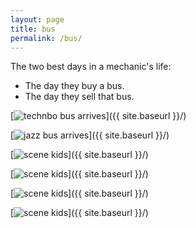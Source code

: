```yaml
---
layout: page
title: bus
permalink: /bus/
---
```


The two best days in a mechanic's life: 
* The day they buy a bus. 
* The day they sell that bus.

[<img src="{{ site.baseurl }}/images/bus/bus0.jpg" alt="technbo bus arrives" sizes="100vw"/>]({{ site.baseurl }}/)

[<img src="{{ site.baseurl }}/images/bus/bus1.jpg" alt="jazz bus arrives" sizes="100vw"/>]({{ site.baseurl }}/)

[<img src="{{ site.baseurl }}/images/bus/bus2.jpg" alt="scene kids" sizes="100vw"/>]({{ site.baseurl }}/)

[<img src="{{ site.baseurl }}/images/bus/bus3.jpg" alt="scene kids" sizes="100vw"/>]({{ site.baseurl }}/)

[<img src="{{ site.baseurl }}/images/bus/bus4.jpg" alt="scene kids" sizes="100vw"/>]({{ site.baseurl }}/)

[<img src="{{ site.baseurl }}/images/bus/bus5.jpg" alt="scene kids" sizes="(min-width:300px) 100vw"/>]({{ site.baseurl }}/)
